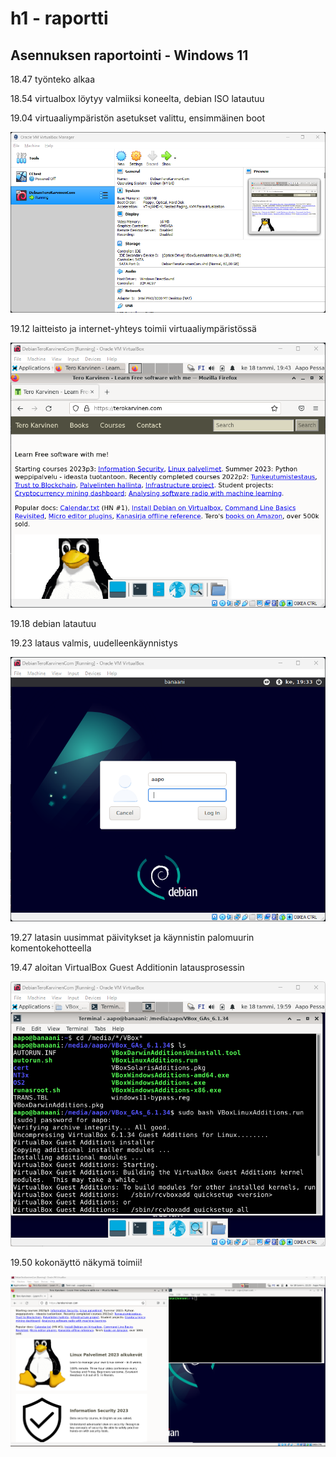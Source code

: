 # h1 - raportti
## Asennuksen raportointi - Windows 11 

18.47 työnteko alkaa

18.54 virtualbox löytyy valmiiksi koneelta, debian ISO latautuu

19.04 virtuaaliympäristön asetukset valittu, ensimmäinen boot

![Add file: Upload](virtualbox.png)

19.12 laitteisto ja internet-yhteys toimii virtuaaliympäristössä

![Add file: Upload](nettikuva.png)

19.18 debian latautuu

19.23 lataus valmis, uudelleenkäynnistys

![Add file: Upload](login.png)

19.27 latasin uusimmat päivitykset ja käynnistin palomuurin komentokehotteella

19.47 aloitan VirtualBox Guest Additionin latausprosessin

![Add file: Upload](additions.png)

19.50 kokonäyttö näkymä toimii!

![Add file: Upload](fullscreen.png)
